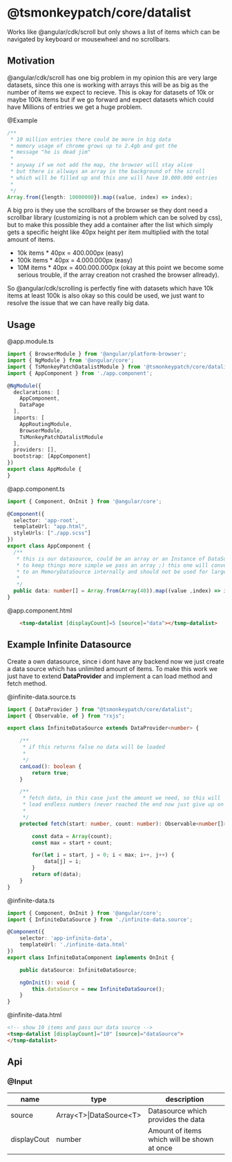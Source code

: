 # @tsmonkeypatch/core/datalist

Works like @angular/cdk/scroll but only shows a list of items which can be navigated by keyboard or mousewheel and no scrollbars.

## Motivation

@angular/cdk/scroll has one big problem in my opinion this are very large datasets, since this one is working with arrays this will be as big as the number of items we expect to recieve. This is okay for datasets of 10k or maybe 100k items but if we go forward and expect datasets which could have Millions of entries we get a huge problem.

@Example

```ts
/** 
 * 10 million entries there could be more in big data
 * memory usage of chrome grows up to 2.4gb and got the
 * message "he is dead jim"
 * 
 * anyway if we not add the map, the browser will stay alive
 * but there is allways an array in the background of the scroll
 * which will be filled up and this one will have 10.000.000 entries
 * 
 */
Array.from({length: 10000000}).map((value, index) => index);
```

A big pro is they use the scrollbars of the browser se they dont need a scrollbar library (customizing is not a problem which can be solved by css), but to make this possible they add a container after the list which simply gets a specific height like 40px height per item multiplied with the total amount of items. 

- 10k items * 40px = 400.000px (easy)
- 100k items * 40px = 4.000.000px (easy)
- 10M items * 40px = 400.000.000px (okay at this point we become some serious trouble, if the array creation not crashed the browser allready).

So @angular/cdk/scrolling is perfectly fine with datasets which have 10k items at least 100k is also okay so this could be used, we just want to resolve the issue that we can have really big data. 

## Usage

@app.module.ts

```ts
import { BrowserModule } from '@angular/platform-browser';
import { NgModule } from '@angular/core';
import { TsMonkeyPatchDatalistModule } from '@tsmonkeypatch/core/datalist';
import { AppComponent } from './app.component';

@NgModule({
  declarations: [
    AppComponent,
    DataPage
  ],
  imports: [
    AppRoutingModule,
    BrowserModule,
    TsMonkeyPatchDatalistModule
  ],
  providers: [],
  bootstrap: [AppComponent]
})
export class AppModule {
}
```

@app.component.ts

```ts
import { Component, OnInit } from '@angular/core';

@Component({
  selector: 'app-root',
  templateUrl: "app.html",
  styleUrls: ["./app.scss"]
})
export class AppComponent {
  /**
   * this is our datasource, could be an array or an Instance of DataSource
   * to keep things more simple we pass an array ;) this one will converted
   * to an MemoryDataSource internally and should not be used for large data sets.
   * 
   */
  public data: number[] = Array.from(Array(40)).map((value ,index) => index);
}
```

@app.component.html

```html
    <tsmp-datalist [displayCount]=5 [source]="data"></tsmp-datalist>
```

## Example Infinite Datasource

Create a own datasource, since i dont have any backend now we just create a data source which has unlimited amount of items. To make this work we just have to extend
**DataProvider** and implement a can load method and fetch method.

@infinite-data.source.ts

```ts
import { DataProvider } from "@tsmonkeypatch/core/datalist";
import { Observable, of } from "rxjs";

export class InfiniteDataSource extends DataProvider<number> {

    /**
     * if this returns false no data will be loaded
     * 
     */
    canLoad(): boolean {
        return true;
    }

    /**
     * fetch data, in this case just the amount we need, so this will
     * load endless numbers (never reached the end now just give up on 3k)
     *
     */
    protected fetch(start: number, count: number): Observable<number[]> {

        const data = Array(count);
        const max = start + count;

        for(let i = start, j = 0; i < max; i++, j++) {
            data[j] = i;
        }
        return of(data);
    }
}
```

@infinite-data.ts

```ts
import { Component, OnInit } from '@angular/core';
import { InfiniteDataSource } from './infinite-data.source';

@Component({
    selector: 'app-infinita-data',
    templateUrl: './infinite-data.html'
})
export class InfiniteDataComponent implements OnInit {

    public dataSource: InfiniteDataSource;

    ngOnInit(): void {
        this.dataSource = new InfiniteDataSource();
    }
}
```

@infinite-data.html

```html
<!-- show 10 items and pass our data source -->
<tsmp-datalist [displayCount]="10" [source]="dataSource">
</tsmp-datalist>
```

## Api

### @Input

|name|type|description|
|-|-|-|
|source|Array\<T\>\|DataSource\<T\>|Datasource which provides the data|
|displayCout|number|Amount of items which will be shown at once|